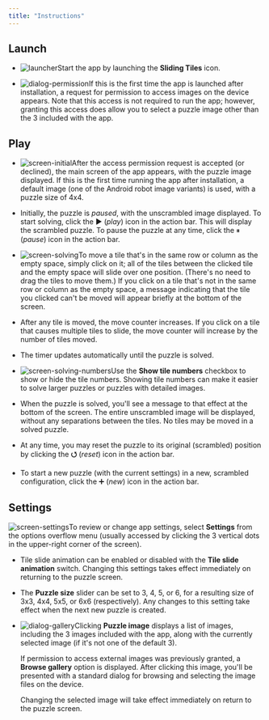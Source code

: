 ```yaml
---
title: "Instructions" 
---
```


## Launch

* ![launcher](assets/images/icon.png)Start the app by launching the **Sliding Tiles** icon. 

* ![dialog-permission](assets/images/permission-request.png)If this is the first time the app is launched after installation, a request for permission to access images on the device appears. Note that this access is not required to run the app; however, granting this access does allow you to select a puzzle image other than the 3 included with the app.  

## Play

* ![screen-initial](assets/images/screen-initial.png)After the access permission request is accepted (or declined), the main screen of the app appears, with the puzzle image displayed. If this is the first time running the app after installation, a default image (one of the Android robot image variants) is used, with a puzzle size of 4x4.  

* Initially, the puzzle is _paused_, with the unscrambled image displayed. To start solving, click the &#x25b6; (_play_) icon in the action bar. This will display the scrambled puzzle. To pause the puzzle at any time, click the &#x23f8; (_pause_) icon in the action bar.
  
* ![screen-solving](assets/images/screen-solving.png)To move a tile that's in the same row or column as the empty space, simply click on it; all of the tiles between the clicked tile and the empty space will slide over one position. (There's no need to drag the tiles to move them.) If you click on a tile that's not in the same row or column as the empty space, a message indicating that the tile you clicked can't be moved will appear briefly at the bottom of the screen.

* After any tile is moved, the move counter increases. If you click on a tile that causes multiple tiles to slide, the move counter will increase by the number of tiles moved.

* The timer updates automatically until the puzzle is solved.

* ![screen-solving-numbers](assets/images/screen-solving-numbers.png)Use the **Show tile numbers** checkbox to show or hide the tile numbers. Showing tile numbers can make it easier to solve larger puzzles or puzzles with detailed images. 
 
* When the puzzle is solved, you'll see a message to that effect at the bottom of the screen. The entire unscrambled image will be displayed, without any separations between the tiles. No tiles may be moved in a solved puzzle.

* At any time, you may reset the puzzle to its original (scrambled) position by clicking the 
**&#x2b6f;** (_reset_) icon in the action bar.

* To start a new puzzle (with the current settings) in a new, scrambled configuration, click the &#x2795; (_new_) icon in the action bar.

## Settings  

![screen-settings](assets/images/screen-settings.png)To review or change app settings, select **Settings** from the options overflow menu (usually accessed by clicking the 3 vertical dots in the upper-right corner of the screen).

* Tile slide animation can be enabled or disabled with the **Tile slide animation** switch. Changing this settings takes effect immediately on returning to the puzzle screen.

* The **Puzzle size** slider can be set to 3, 4, 5, or 6, for a resulting size of 3x3, 4x4, 5x5, or 6x6 (respectively). Any changes to this setting take effect when the next new puzzle is created.

* ![dialog-gallery](assets/images/image-gallery.png)Clicking **Puzzle image** displays a list of images, including the 3 images included with the app, along with the currently selected image (if it's not one of the default 3).
    
    If permission to access external images was previously granted, a **Browse gallery** option is displayed. After clicking this image, you'll be presented with a standard dialog for browsing and selecting the image files on the device. 
  
    Changing the selected image will take effect immediately on return to the puzzle screen.
    